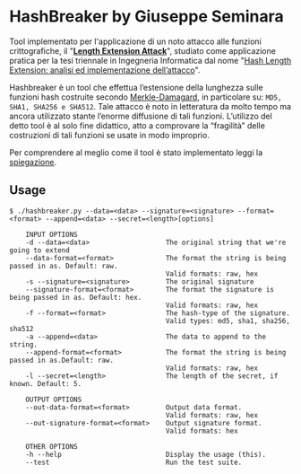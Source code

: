 # HashBreaker by Giuseppe Seminara 

Tool implementato per l'applicazione di un noto attacco alle funzioni crittografiche, il "**[Length Extension Attack](https://en.wikipedia.org/wiki/Length_extension_attack)**", studiato come applicazione pratica per la tesi triennale in Ingegneria Informatica dal nome "[Hash Length Extension: analisi ed implementazione dell’attacco](https://documentcloud.adobe.com/link/review?uri=urn:aaid:scds:US:c102b015-c54f-425a-a14d-d8c971c58090)".

Hashbreaker è un tool che effettua l’estensione della lunghezza sulle funzioni hash costruite secondo [Merkle-Damagard](https://en.wikipedia.org/wiki/Merkle%E2%80%93Damg%C3%A5rd_construction), in particolare su: ``MD5, SHA1, SHA256 e SHA512``. Tale attacco è noto in letteratura da molto tempo ma ancora utilizzato stante l’enorme diffusione di tali funzioni. L’utilizzo del detto tool è al solo fine didattico, atto a comprovare la “fragilità” delle costruzioni di tali funzioni se usate in modo improprio.

Per comprendere al meglio come il tool è stato implementato leggi la [spiegazione](https://documentcloud.adobe.com/link/review?uri=urn:aaid:scds:US:c102b015-c54f-425a-a14d-d8c971c58090#pageNum=40).

## Usage

```
$ ./hashbreaker.py --data=<data> --signature=<signature> --format=<format> --append=<data> --secret=<length>[options]

    INPUT OPTIONS
    -d --data=<data>                   The original string that we're going to extend
    --data-format=<format>             The format the string is being passed in as. Default: raw.
                                       Valid formats: raw, hex
    -s --signature=<signature>         The original signature
    --signature-format=<format>        The format the signature is being passed in as. Default: hex.
                                       Valid formats: raw, hex
    -f --format=<format>               The hash-type of the signature.
                                       Valid types: md5, sha1, sha256, sha512
    -a --append=<data>                 The data to append to the string.
    --append-format=<format>           The format the string is being passed in as.Default: raw.
                                       Valid formats: raw, hex
    -l --secret=<length>               The length of the secret, if known. Default: 5.

    OUTPUT OPTIONS
    --out-data-format=<format>         Output data format.
                                       Valid formats: raw, hex
    --out-signature-format=<format>    Output signature format.
                                       Valid formats: hex

    OTHER OPTIONS
    -h --help                          Display the usage (this).
    --test                             Run the test suite.
```
